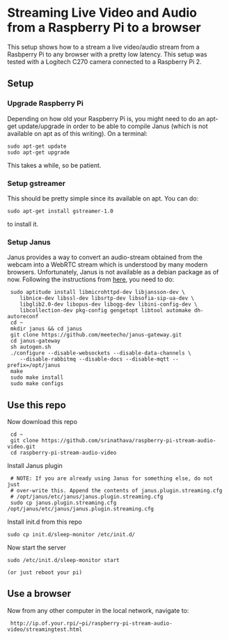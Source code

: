 # Streaming Live Video and Audio from a Raspberry Pi to a browser

This setup shows how to a stream a live video/audio stream from a Rasbperry Pi to any browser with a pretty low latency. This setup was tested with a Logitech C270 camera connected to a Raspberry Pi 2. 

## Setup
### Upgrade Raspberry Pi
Depending on how old your Raspberry Pi is, you might need to do an apt-get update/upgrade in order to be able to compile Janus (which is not available on apt as of this writing). On a terminal:

    sudo apt-get update
    sudo apt-get upgrade
    
This takes a while, so be patient.

### Setup gstreamer
This should be pretty simple since its available on apt. You can do:

    sudo apt-get install gstreamer-1.0
    
to install it.

### Setup Janus
Janus provides a way to convert an audio-stream obtained from the webcam into a WebRTC stream which is understood by many modern browsers. Unfortunately, Janus is not available as a debian package as of now. Following the instructions from [here](https://www.rs-online.com/designspark/building-a-raspberry-pi-2-webrtc-camera), you need to do:

     sudo aptitude install libmicrohttpd-dev libjansson-dev \
        libnice-dev libssl-dev libsrtp-dev libsofia-sip-ua-dev \
        libglib2.0-dev libopus-dev libogg-dev libini-config-dev \
        libcollection-dev pkg-config gengetopt libtool automake dh-autoreconf
     cd ~
     mkdir janus && cd janus
     git clone https://github.com/meetecho/janus-gateway.git
     cd janus-gateway
     sh autogen.sh
     ./configure --disable-websockets --disable-data-channels \
        --disable-rabbitmq --disable-docs --disable-mqtt --prefix=/opt/janus
     make
     sudo make install
     sudo make configs

## Use this repo

Now download this repo

     cd ~
     git clone https://github.com/srinathava/raspberry-pi-stream-audio-video.git
     cd raspberry-pi-stream-audio-video

Install Janus plugin

     # NOTE: If you are already using Janus for something else, do not just
     # over-write this. Append the contents of janus.plugin.streaming.cfg
     # /opt/janus/etc/janus/janus.plugin.streaming.cfg
     sudo cp janus.plugin.streaming.cfg /opt/janus/etc/janus/janus.plugin.streaming.cfg

Install init.d from this repo

    sudo cp init.d/sleep-monitor /etc/init.d/ 

Now start the server

    sudo /etc/init.d/sleep-monitor start

    (or just reboot your pi)

## Use a browser

Now from any other computer in the local network, navigate to:

     http://ip.of.your.rpi/~pi/raspberry-pi-stream-audio-video/streamingtest.html
     
     

     
     




     
